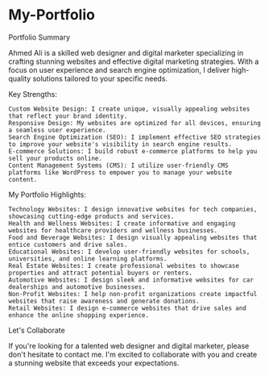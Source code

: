 # My-Portfolio
Portfolio Summary

Ahmed Ali is a skilled web designer and digital marketer specializing in crafting stunning websites and effective digital marketing strategies. With a focus on user experience and search engine optimization, I deliver high-quality solutions tailored to your specific needs.

Key Strengths:

    Custom Website Design: I create unique, visually appealing websites that reflect your brand identity.
    Responsive Design: My websites are optimized for all devices, ensuring a seamless user experience.
    Search Engine Optimization (SEO): I implement effective SEO strategies to improve your website's visibility in search engine results.
    E-commerce Solutions: I build robust e-commerce platforms to help you sell your products online.
    Content Management Systems (CMS): I utilize user-friendly CMS platforms like WordPress to empower you to manage your website content.

My Portfolio Highlights:

    Technology Websites: I design innovative websites for tech companies, showcasing cutting-edge products and services.
    Health and Wellness Websites: I create informative and engaging websites for healthcare providers and wellness businesses.
    Food and Beverage Websites: I design visually appealing websites that entice customers and drive sales.
    Educational Websites: I develop user-friendly websites for schools, universities, and online learning platforms.
    Real Estate Websites: I create professional websites to showcase properties and attract potential buyers or renters.
    Automotive Websites: I design sleek and informative websites for car dealerships and automotive businesses.
    Non-Profit Websites: I help non-profit organizations create impactful websites that raise awareness and generate donations.
    Retail Websites: I design e-commerce websites that drive sales and enhance the online shopping experience.

Let's Collaborate

If you're looking for a talented web designer and digital marketer, please don't hesitate to contact me. I'm excited to collaborate with you and create a stunning website that exceeds your expectations.


